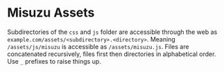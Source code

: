 # Misuzu Assets

Subdirectories of the `css` and `js` folder are accessible through the web as `example.com/assets/<subdirectory>.<directory>`.
Meaning `/assets/js/misuzu` is accessible as `/assets/misuzu.js`.
Files are concatenated recursively, files first then directories in alphabetical order.
Use `_` prefixes to raise things up.

